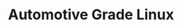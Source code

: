 ---
image:
  featured: 'true'
  path: /assets/images/projects/automotive-grade-linux.png
permalink: /engineering/projects/automotive-grade-linux/
project_link_name: automotive-grade-linux
project_url: https://www.automotivelinux.org/
statsAvailable: 'false'
title: Automotive Grade Linux
---